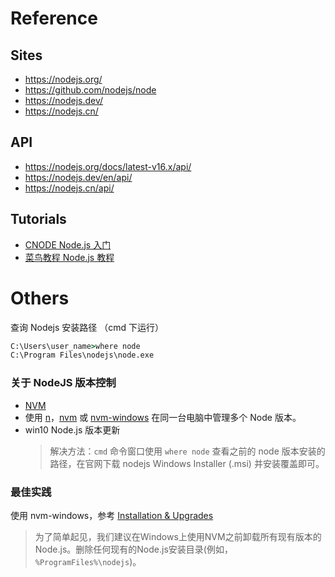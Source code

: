 # Reference

## Sites
- https://nodejs.org/
- https://github.com/nodejs/node
- https://nodejs.dev/
- https://nodejs.cn/


## API
- https://nodejs.org/docs/latest-v16.x/api/
- https://nodejs.dev/en/api/
- https://nodejs.cn/api/


## Tutorials
- [CNODE Node.js 入门](https://cnodejs.org/getstart) 
- [菜鸟教程 Node.js 教程](https://www.runoob.com/nodejs/nodejs-install-setup.html) 


# Others


查询 Nodejs 安装路径 （cmd 下运行）
```cmd
C:\Users\user_name>where node
C:\Program Files\nodejs\node.exe
```


### 关于 NodeJS 版本控制
- [NVM](./NVM.md) 
- 使用 [n](https://github.com/tj/n)，[nvm](https://github.com/nvm-sh/nvm) 或 [nvm-windows](https://github.com/coreybutler/nvm-windows) 在同一台电脑中管理多个 Node 版本。
- win10 Node.js 版本更新
	> 解决方法：`cmd` 命令窗口使用 `where node` 查看之前的 node 版本安装的路径，在官网下载 nodejs Windows Installer (.msi) 并安装覆盖即可。

### 最佳实践

使用 nvm-windows，参考 [Installation & Upgrades](https://github.com/coreybutler/nvm-windows#installation--upgrades) 
> 为了简单起见，我们建议在Windows上使用NVM之前卸载所有现有版本的Node.js。删除任何现有的Node.js安装目录(例如，`%ProgramFiles%\nodejs`)。


